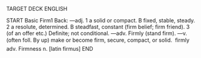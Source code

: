 TARGET DECK
ENGLISH

START
Basic
Firm1
Back: —adj. 1 a solid or compact. B fixed, stable, steady. 2 a resolute, determined. B steadfast, constant (firm belief; firm friend). 3 (of an offer etc.) Definite; not conditional. —adv. Firmly (stand firm). —v. (often foll. By up) make or become firm, secure, compact, or solid.  firmly adv. Firmness n. [latin firmus]
END
